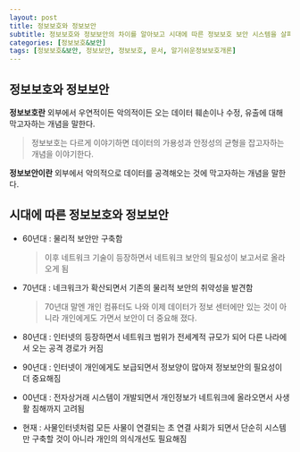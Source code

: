 ```yaml
---
layout: post
title: 정보보호와 정보보안
subtitle: 정보보호와 정보보안의 차이를 알아보고 시대에 따른 정보보호 보안 시스템을 살펴보자
categories: [정보보호&보안]
tags: [정보보호&보안, 정보보안, 정보보호, 문서, 알기쉬운정보보호개론]
---    
```


## 정보보호와 정보보안   
   
**정보보호란** 외부에서 우연적이든 악의적이든 오는 데이터 훼손이나 수정, 유출에 대해 막고자하는 개념을 말한다.     

   > 정보보호는 다르게 이야기하면 데이터의 가용성과 안정성의 균형을 잡고자하는 개념을 이야기한다. 
   
**정보보안이란** 외부에서 악의적으로 데이터를 공격해오는 것에 막고자하는 개념을 말한다.     

## 시대에 따른 정보보호와 정보보안   

+ 60년대 : 물리적 보안만 구축함   

   > 이후 네트워크 기술이 등장하면서 네트워크 보안의 필요성이 보고서로 올라오게 됨   

+ 70년대 : 네크워크가 확산되면서 기존의 물리적 보안의 취약성을 발견함   

   > 70년대 말엔 개인 컴퓨터도 나와 이제 데이터가 정보 센터에만 있는 것이 아니라 개인에게도 가면서 보안이 더 중요해 졌다.   

+ 80년대 : 인터넷의 등장하면서 네트워크 범위가 전세계적 규모가 되어 다른 나라에서 오는 공격 경로가 커짐   

+ 90년대 : 인터넷이 개인에게도 보급되면서 정보양이 많아져 정보보안의 필요성이 더 중요해짐   

+ 00년대 : 전자상거래 시스템이 개발되면서 개인정보가 네트워크에 올라오면서 사생활 침해까지 고려됨   

+ 현재 : 사물인터넷처럼 모든 사물이 연결되는 초 연결 사회가 되면서 단순히 시스템 만 구축할 것이 아니라 개인의 의식개선도 필요해짐  
   